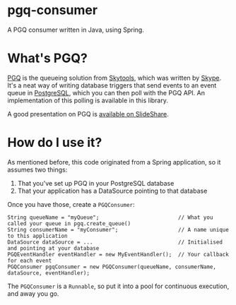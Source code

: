 pgq-consumer
============

A PGQ consumer written in Java, using Spring.

What's PGQ?
===========

[PGQ](https://wiki.postgresql.org/wiki/PGQ_Tutorial) is the queueing solution from [Skytools](https://wiki.postgresql.org/wiki/Skytools), which was written by [Skype](http://www.skype.com/en/). It's a neat way of writing database triggers that send events to an event queue in [PostgreSQL](http://www.postgresql.org/), which you can then poll with the PGQ API. An implementation of this polling is available in this library. 

A good presentation on PGQ is [available on SlideShare](http://www.slideshare.net/adorepump/skytools-pgq-queues-and-applications).

How do I use it?
================

As mentioned before, this code originated from a Spring application, so it assumes two things:

1. That you've set up PGQ in your PostgreSQL database
2. That your application has a DataSource pointing to that database

Once you have those, create a ```PGQConsumer```:
  
    String queueName = "myQueue";                         // What you called your queue in pgq.create_queue()
    String consumerName = "myConsumer";                   // A name unique to this application
    DataSource dataSource = ...                           // Initialised and pointing at your database
    PGQEventHandler eventHandler = new MyEventHandler();  // Your callback for each event
    PGQConsumer pgqConsumer = new PGQConsumer(queueName, consumerName, dataSource, eventHandler);

The ```PGQConsumer``` is a ```Runnable```, so put it into a pool for continuous execution, and away you go.
